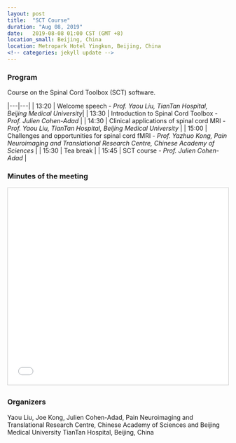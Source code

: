 ```yaml
---
layout: post
title:  "SCT Course"
duration: "Aug 08, 2019"
date:   2019-08-08 01:00 CST (GMT +8) 
location_small: Beijing, China
location: Metropark Hotel Yingkun, Beijing, China
<!-- categories: jekyll update -->
---
```


### Program

Course on the Spinal Cord Toolbox (SCT) software.

|---|---|
| 13:20 | Welcome speech - *Prof. Yaou Liu, TianTan Hospital, Beijing Medical University*|
| 13:30 | Introduction to Spinal Cord Toolbox - *Prof. Julien Cohen-Adad* |
| 14:30 | Clinical applications of spinal cord MRI - *Prof. Yaou Liu, TianTan Hospital, Beijing Medical University* |
| 15:00 | Challenges and opportunities for spinal cord fMRI - *Prof. Yazhuo Kong, Pain Neuroimaging and Translational Research Centre, Chinese Academy of Sciences* |
| 15:30 | Tea break |
| 15:45 | SCT course - *Prof. Julien Cohen-Adad* |

### Minutes of the meeting

<iframe src="//www.slideshare.net/slideshow/embed_code/key/zojJDfNACGOJaO" width="800" height="450" frameborder="0" marginwidth="0" marginheight="0" scrolling="no" style="border:1px solid #CCC; border-width:1px; margin-bottom:5px; max-width: 100%;" allowfullscreen> </iframe>

### Organizers

Yaou Liu, Joe Kong, Julien Cohen-Adad, Pain Neuroimaging and Translational Research Centre, Chinese Academy of Sciences and Beijing Medical University TianTan Hospital, Beijing, China
